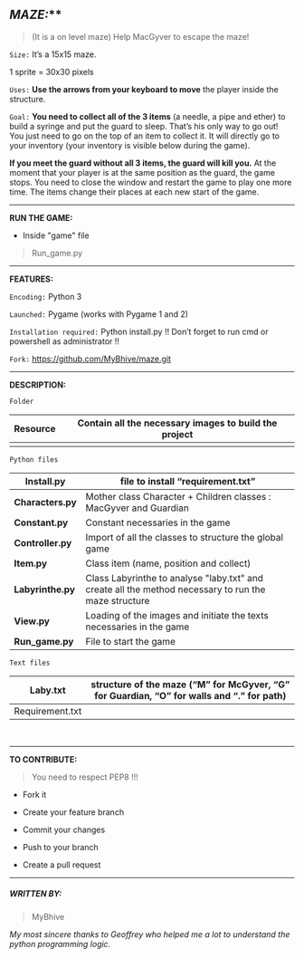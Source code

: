 ## ***[]()MAZE:*****

> (It is a on level maze)
> Help MacGyver to escape the maze!

`Size:`
It’s a 15x15 maze.

1 sprite = 30x30 pixels

`Uses:`
**Use the arrows from your keyboard to move** the player inside the structure.

`Goal:`
**You need to collect all of the 3 items** (a needle, a pipe and ether) to build a syringe and put the guard to sleep. That’s his only way to go out! 
You just need to go on the top of an item to collect it. It will directly go to your inventory (your inventory is visible below during the game).

**If you meet the guard without all 3 items, the guard will kill you.** 
At the moment that your player is at the same position as the guard, the game stops. You need to close the window and restart the game to play one more time.
The items change their places at each new start of the game.

---------------------------------------------------------------------------------------------
[]()**RUN THE GAME:**

- Inside "game" file

> Run_game.py
>

----------------------------------------------------------------------------------------------
[]()**FEATURES:**

`Encoding:`
Python 3

`Launched:`
Pygame
(works with Pygame 1 and 2)

`Installation required:`
Python install.py
!! Don’t forget to run cmd or powershell as administrator !!

`Fork:`
https://github.com/MyBhive/maze.git

-----------------------------------------------------------------------------------------------
[]()**DESCRIPTION:**

`Folder`

| Resource | Contain all the necessary images to build the project |
| -------- | ----------------------------------------------------- |
|          |                                                       |

`Python files`

| **Install.py**    | file to install “requirement.txt”                            |
| ----------------- | ------------------------------------------------------------ |
| **Characters.py** | Mother class Character  + Children classes : MacGyver and Guardian |
| **Constant.py**   | Constant necessaries in the game                             |
| **Controller.py** | Import of all the classes to structure the global game       |
| **Item.py**       | Class item (name, position and collect)                      |
| **Labyrinthe.py** | Class Labyrinthe to analyse "laby.txt" and create all the method necessary to run the maze structure |
| **View.py**       | Loading of the images and initiate the texts necessaries in the game |
| **Run_game.py**   | File to start the game                                       |

`Text files`

| Laby.txt        | structure of the maze (“M” for McGyver, “G” for Guardian, “O” for walls and “.” for path) |
| --------------- | ------------------------------------------------------------ |
| Requirement.txt |                                                              |

​	



----------------------------------------------------------------------------------------------
[]()**TO CONTRIBUTE:** 

> You need to respect PEP8 !!!  

- Fork it 

- Create your feature branch

-  Commit your changes

- Push to your branch 

- Create a pull request

-----------------------------------------------------------------------------------------------
##### []()**WRITTEN BY:**

> MyBhive 
>

*My most sincere thanks to Geoffrey who helped me a lot to understand the python programming logic.*